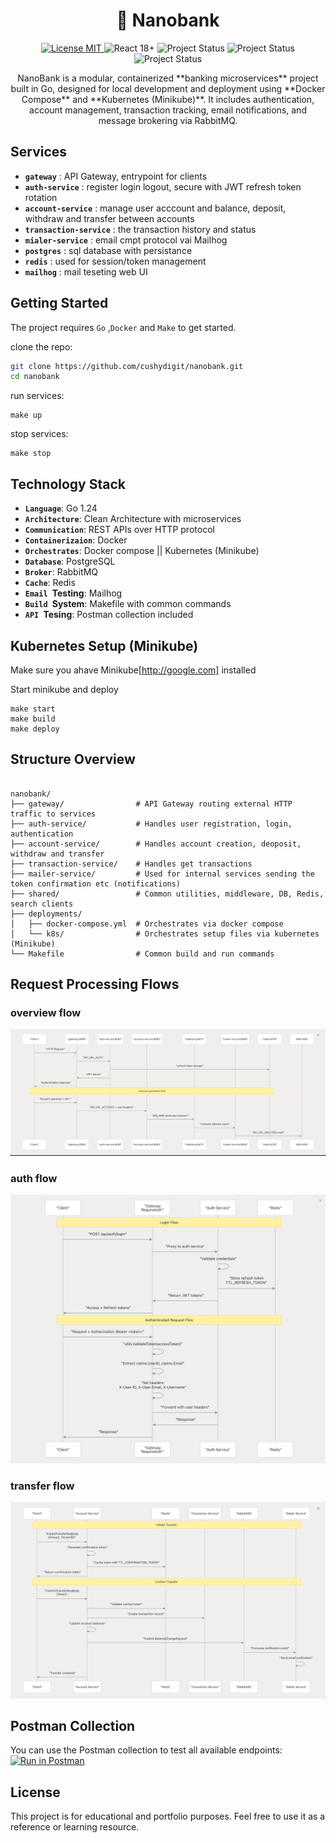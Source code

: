 <h1 align="center">
    🏬 Nanobank 
</h1>
<p align="center">
  <a href="https://github.com/cushydigit/microstore/LICENSE">
    <img src="https://img.shields.io/badge/license-MIT-green.svg" alt="License MIT">
  </a>
  <img src="https://img.shields.io/badge/Go-1.24-blue.svg" alt="React 18+">
  <img src="https://img.shields.io/badge/Build-Passing-brightgreen.svg" alt="Project Status">
  <img src="https://img.shields.io/badge/Docker-Enabled-blue.svg" alt="Project Status">
  <img src="https://img.shields.io/badge/PostgreSQL-Supported-blue.svg" alt="Project Status">
</p>
<p align="center">
NanoBank is a modular, containerized **banking microservices** project built in Go, designed for local development and deployment using **Docker Compose** and **Kubernetes (Minikube)**. It includes authentication, account management, transaction tracking, email notifications, and message brokering via RabbitMQ.
</p>

## Services 

- **`gateway`** : API Gateway, entrypoint for clients
- **`auth-service`** : register login logout, secure with JWT refresh token rotation
- **`account-service`** : manage user acccount and balance, deposit, withdraw and transfer between accounts
- **`transaction-service`** : the transaction history and status
- **`mialer-service`** : email cmpt protocol vai Mailhog
- **`postgres`** : sql database with persistance
- **`redis`** : used for session/token management
- **`mailhog`** : mail teseting web UI 

## Getting Started

The project requires `Go` ,`Docker` and `Make` to get started.

clone the repo:
```bash
git clone https://github.com/cushydigit/nanobank.git
cd nanobank
```

run services:
```
make up
```

stop services:
```
make stop
```

## Technology Stack 

- **`Language`**: Go 1.24
- **`Architecture`**: Clean Architecture with microservices
- **`Communication`**: REST APIs over HTTP protocol
- **`Containerizaion`**: Docker
- **`Orchestrates`**: Docker compose || Kubernetes (Minikube)
- **`Database`**: PostgreSQL
- **`Broker`**: RabbitMQ
- **`Cache`**: Redis 
- **`Email `Testing**: Mailhog
- **`Build `System**: Makefile with common commands
- **`API `Tesing**: Postman collection included

## Kubernetes Setup (Minikube)
Make sure you ahave Minikube[http://google.com] installed

Start minikube and deploy
```
make start
make build
make deploy
```

## Structure Overview

```tree

nanobank/
├── gateway/                # API Gateway routing external HTTP traffic to services
├── auth-service/           # Handles user registration, login, authentication
├── account-service/        # Handles account creation, deoposit, withdraw and transfer
├── transaction-service/    # Handles get transactions
├── mailer-service/         # Used for internal services sending the token confirmation etc (notifications)
├── shared/                 # Common utilities, middleware, DB, Redis, search clients
├── deployments/            
│   ├── docker-compose.yml  # Orchestrates via docker compose
│   └── k8s/                # Orchestrates setup files via kubernetes (Minikube) 
└── Makefile                # Common build and run commands

```

## Request Processing Flows

### overview flow

![flow-overview](./assets/nanobank_flow_overview.png)

### auth flow
![flow-auth](./assets/nanobank_auth_flow.png)

### transfer flow 
![flow-transfer](./assets/nanobank_data_flow.png)

## Postman Collection

You can use the Postman collection to test all available endpoints:
[![Run in Postman](https://run.pstmn.io/button.svg)](https://www.postman.com/material-astronaut-37601285/workspace/cushydigit/collection/21076955-fe36b2ea-fa91-4ae1-a392-c70e2a5b8a48?action=share&creator=21076955)

## License

This project is for educational and portfolio purposes. Feel free to use it as a reference or learning resource.


